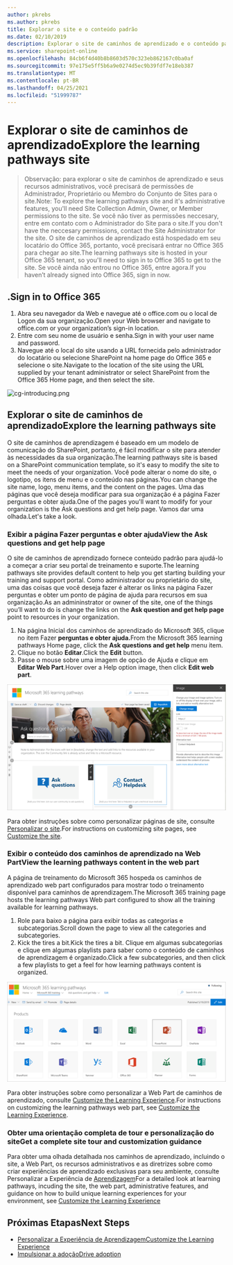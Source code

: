 ```yaml
---
author: pkrebs
ms.author: pkrebs
title: Explorar o site e o conteúdo padrão
ms.date: 02/10/2019
description: Explorar o site de caminhos de aprendizado e o conteúdo padrão
ms.service: sharepoint-online
ms.openlocfilehash: 84cb6f4d40b8b8603d570c323eb862167c0ba0af
ms.sourcegitcommit: 97e175e5ff5b6a9e0274d5ec9b39fdf7e18eb387
ms.translationtype: MT
ms.contentlocale: pt-BR
ms.lasthandoff: 04/25/2021
ms.locfileid: "51999787"
---
```

# <a name="explore-the-learning-pathways-site"></a><span data-ttu-id="7fd1e-103">Explorar o site de caminhos de aprendizado</span><span class="sxs-lookup"><span data-stu-id="7fd1e-103">Explore the learning pathways site</span></span>

> <span data-ttu-id="7fd1e-104">Observação: para explorar o site de caminhos de aprendizado e seus recursos administrativos, você precisará de permissões de Administrador, Proprietário ou Membro do Conjunto de Sites para o site.</span><span class="sxs-lookup"><span data-stu-id="7fd1e-104">Note: To explore the learning pathways site and it's administrative features, you'll need Site Collection Admin, Owner, or Member permissions to the site.</span></span> <span data-ttu-id="7fd1e-105">Se você não tiver as permissões neccesary, entre em contato com o Administrador do Site para o site.</span><span class="sxs-lookup"><span data-stu-id="7fd1e-105">If you don't have the neccesary permissions, contact the Site Administrator for the site.</span></span> <span data-ttu-id="7fd1e-106">O site de caminhos de aprendizado está hospedado em seu locatário do Office 365, portanto, você precisará entrar no Office 365 para chegar ao site.</span><span class="sxs-lookup"><span data-stu-id="7fd1e-106">The learning pathways site is hosted in your Office 365 tenant, so you'll need to sign in to Office 365 to get to the site.</span></span> <span data-ttu-id="7fd1e-107">Se você ainda não entrou no Office 365, entre agora.</span><span class="sxs-lookup"><span data-stu-id="7fd1e-107">If you haven’t already signed into Office 365, sign in now.</span></span> 

## <a name="sign-in-to-office-365"></a><span data-ttu-id="7fd1e-108">.</span><span class="sxs-lookup"><span data-stu-id="7fd1e-108">Sign in to Office 365</span></span> 

1.  <span data-ttu-id="7fd1e-109">Abra seu navegador da Web e navegue até o office.com ou o local de Logon da sua organização.</span><span class="sxs-lookup"><span data-stu-id="7fd1e-109">Open your Web browser and navigate to office.com or your organization’s sign-in location.</span></span> 
2.  <span data-ttu-id="7fd1e-110">Entre com seu nome de usuário e senha.</span><span class="sxs-lookup"><span data-stu-id="7fd1e-110">Sign in with your user name and password.</span></span>
3.  <span data-ttu-id="7fd1e-111">Navegue até o local do site usando a URL fornecida pelo administrador do locatário ou selecione SharePoint na home page do Office 365 e selecione o site.</span><span class="sxs-lookup"><span data-stu-id="7fd1e-111">Navigate to the location of the site using the URL supplied by your tenant administrator or select SharePoint from the Office 365 Home page, and then select the site.</span></span> 

![cg-introducing.png](media/cg-introducing.png)

## <a name="explore-the-learning-pathways-site"></a><span data-ttu-id="7fd1e-113">Explorar o site de caminhos de aprendizado</span><span class="sxs-lookup"><span data-stu-id="7fd1e-113">Explore the learning pathways site</span></span>

<span data-ttu-id="7fd1e-114">O site de caminhos de aprendizagem é baseado em um modelo de comunicação do SharePoint, portanto, é fácil modificar o site para atender às necessidades da sua organização.</span><span class="sxs-lookup"><span data-stu-id="7fd1e-114">The learning pathways site is based on a SharePoint communication template, so it's easy to modify the site to meet the needs of your organization.</span></span> <span data-ttu-id="7fd1e-115">Você pode alterar o nome do site, o logotipo, os itens de menu e o conteúdo nas páginas.</span><span class="sxs-lookup"><span data-stu-id="7fd1e-115">You can change the site name, logo, menu items, and the content on the pages.</span></span> <span data-ttu-id="7fd1e-116">Uma das páginas que você deseja modificar para sua organização é a página Fazer perguntas e obter ajuda.</span><span class="sxs-lookup"><span data-stu-id="7fd1e-116">One of the pages you'll want to modify for your organization is the Ask questions and get help page.</span></span> <span data-ttu-id="7fd1e-117">Vamos dar uma olhada.</span><span class="sxs-lookup"><span data-stu-id="7fd1e-117">Let's take a look.</span></span>

### <a name="view-the-ask-questions-and-get-help-page"></a><span data-ttu-id="7fd1e-118">Exibir a página Fazer perguntas e obter ajuda</span><span class="sxs-lookup"><span data-stu-id="7fd1e-118">View the Ask questions and get help page</span></span>

<span data-ttu-id="7fd1e-119">O site de caminhos de aprendizado fornece conteúdo padrão para ajudá-lo a começar a criar seu portal de treinamento e suporte.</span><span class="sxs-lookup"><span data-stu-id="7fd1e-119">The learning pathways site provides default content to help you get starting building your training and support portal.</span></span> <span data-ttu-id="7fd1e-120">Como administrador ou proprietário do site, uma das coisas que você deseja fazer é  alterar os links na página Fazer perguntas e obter um ponto de página de ajuda para recursos em sua organização.</span><span class="sxs-lookup"><span data-stu-id="7fd1e-120">As an admininstrator or owner of the site, one of the things you’ll want to do is change the links on the **Ask question and get help page** point to resources in your organization.</span></span> 

1.  <span data-ttu-id="7fd1e-121">Na página Inicial dos caminhos de aprendizado do Microsoft 365, clique no item Fazer **perguntas e obter ajuda.**</span><span class="sxs-lookup"><span data-stu-id="7fd1e-121">From the Microsoft 365 learning pathways Home page, click the **Ask questions and get help** menu item.</span></span>
2.  <span data-ttu-id="7fd1e-122">Clique no botão **Editar**.</span><span class="sxs-lookup"><span data-stu-id="7fd1e-122">Click the **Edit** button.</span></span>
3.  <span data-ttu-id="7fd1e-123">Passe o mouse sobre uma imagem de opção de Ajuda e clique em **Editar Web Part**.</span><span class="sxs-lookup"><span data-stu-id="7fd1e-123">Hover over a Help option image, then click **Edit web part**.</span></span>

![cg-edithelp.png](media/cg-edithelp.png)

<span data-ttu-id="7fd1e-125">Para obter instruções sobre como personalizar páginas de site, consulte [Personalizar o site](custom_edithelp.md).</span><span class="sxs-lookup"><span data-stu-id="7fd1e-125">For instructions on customizing site pages, see [Customize the site](custom_edithelp.md).</span></span>

### <a name="view-the-learning-pathways-content-in-the-web-part"></a><span data-ttu-id="7fd1e-126">Exibir o conteúdo dos caminhos de aprendizado na Web Part</span><span class="sxs-lookup"><span data-stu-id="7fd1e-126">View the learning pathways content in the web part</span></span>
<span data-ttu-id="7fd1e-127">A página de treinamento do Microsoft 365 hospeda os caminhos de aprendizado web part configurados para mostrar todo o treinamento disponível para caminhos de aprendizagem.</span><span class="sxs-lookup"><span data-stu-id="7fd1e-127">The Microsoft 365 training page hosts the learning pathways Web part configured to show all the training available for learning pathways.</span></span> 

1. <span data-ttu-id="7fd1e-128">Role para baixo a página para exibir todas as categorias e subcategorias.</span><span class="sxs-lookup"><span data-stu-id="7fd1e-128">Scroll down the page to view all the categories and subcategories.</span></span>
2. <span data-ttu-id="7fd1e-129">Kick the tires a bit.</span><span class="sxs-lookup"><span data-stu-id="7fd1e-129">Kick the tires a bit.</span></span> <span data-ttu-id="7fd1e-130">Clique em algumas subcategorias e clique em algumas playlists para saber como o conteúdo de caminhos de aprendizagem é organizado.</span><span class="sxs-lookup"><span data-stu-id="7fd1e-130">Click a few subcategories, and then click a few playlists to get a feel for how learning pathways content is organized.</span></span> 

![cg-gotoall.png](media/cg-gotoall.png)

<span data-ttu-id="7fd1e-132">Para obter instruções sobre como personalizar a Web Part de caminhos de aprendizado, consulte [Customize the Learning Experience](custom_overview.md).</span><span class="sxs-lookup"><span data-stu-id="7fd1e-132">For instructions on customizing the learning pathways web part, see [Customize the Learning Experience](custom_overview.md).</span></span>

### <a name="get-a-complete-site-tour-and-customization-guidance"></a><span data-ttu-id="7fd1e-133">Obter uma orientação completa de tour e personalização do site</span><span class="sxs-lookup"><span data-stu-id="7fd1e-133">Get a complete site tour and customization guidance</span></span>
<span data-ttu-id="7fd1e-134">Para obter uma olhada detalhada nos caminhos de aprendizado, incluindo o site, a Web Part, os recursos administrativos e as diretrizes sobre como criar experiências de aprendizado exclusivas para seu ambiente, consulte Personalizar a Experiência de [Aprendizagem](custom_overview.md)</span><span class="sxs-lookup"><span data-stu-id="7fd1e-134">For a detailed look at learning pathways, incuding the site, the web part, administrative features, and guidance on how to build unique learning experiences for your environment, see [Customize the Learning Experience](custom_overview.md)</span></span>

## <a name="next-steps"></a><span data-ttu-id="7fd1e-135">Próximas Etapas</span><span class="sxs-lookup"><span data-stu-id="7fd1e-135">Next Steps</span></span>
- [<span data-ttu-id="7fd1e-136">Personalizar a Experiência de Aprendizagem</span><span class="sxs-lookup"><span data-stu-id="7fd1e-136">Customize the Learning Experience</span></span>](custom_overview.md)
- [<span data-ttu-id="7fd1e-137">Impulsionar a adoção</span><span class="sxs-lookup"><span data-stu-id="7fd1e-137">Drive adoption</span></span>](driveadoption.md) 
